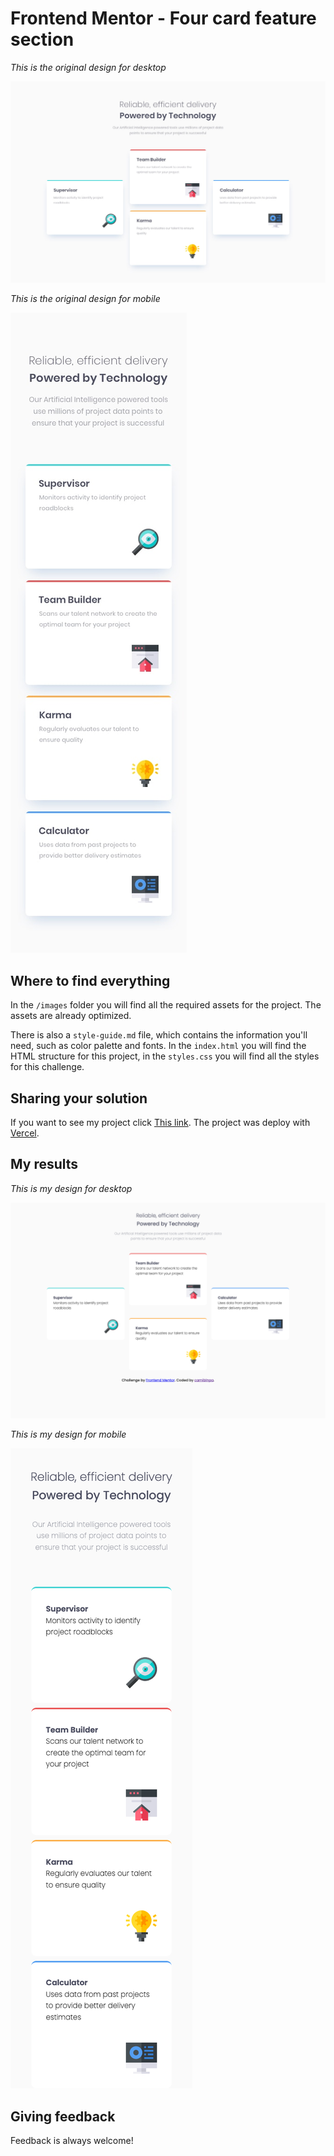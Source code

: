 # Frontend Mentor - Four card feature section

*This is the original design for desktop*

![Desktop-design](./design/desktop-design.jpg)


*This is the original design for mobile*

![Mobile-design](./design/mobile-design.jpg)


## Where to find everything

In the `/images` folder you will find all the required assets for the project. The assets are already optimized.

There is also a `style-guide.md` file, which contains the information you'll need, such as color palette and fonts.
In the `index.html` you will find the HTML structure for this project, in the `styles.css` you will find all the styles for this challenge.


## Sharing your solution

If you want to see my project click [This link](https://frontendmentor-four-card-feature-theta.vercel.app/). The project was deploy with [Vercel](https://vercel.com/). 


## My results

*This is my design for desktop*

![Desktop design](./design/my-desktop-design.png)



*This is my design for mobile*

![Mobile design 1](./design/my-mobile-design.png)


## Giving feedback

Feedback is always welcome!

